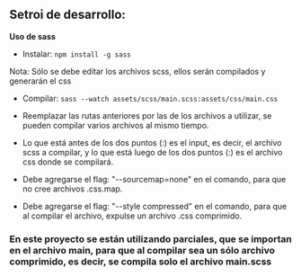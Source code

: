## Setroi de desarrollo:

**Uso de sass**

- Instalar:
  `npm install -g sass`

Nota: Sólo se debe editar los archivos scss, ellos serán compilados y generarán el css

- Compilar:
  `sass --watch assets/scss/main.scss:assets/css/main.css`

- Reemplazar las rutas anteriores por las de los archivos a utilizar, se pueden compilar varios archivos al mismo tiempo.

- Lo que está antes de los dos puntos (:) es el input, es decir, el archivo scss a compilar, y lo que está luego de los dos puntos (:) es el archivo css donde se compilará.

- Debe agregarse el flag: "--sourcemap=none" en el comando, para que no cree archivos .css.map.
- Debe agregarse el flag: "--style compressed" en el comando, para que al compilar el archivo, expulse un archivo .css comprimido.

### En este proyecto se están utilizando parciales, que se importan en el archivo main, para que al compilar sea un sólo archivo comprimido, es decir, se compila solo el archivo main.scss
